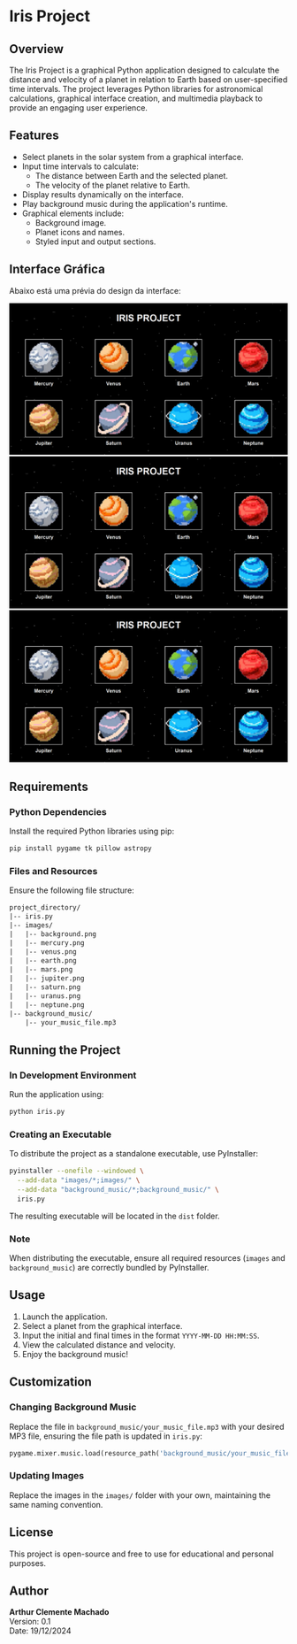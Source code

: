 # Iris Project

## Overview
The Iris Project is a graphical Python application designed to calculate the distance and velocity of a planet in relation to Earth based on user-specified time intervals. The project leverages Python libraries for astronomical calculations, graphical interface creation, and multimedia playback to provide an engaging user experience.

## Features
- Select planets in the solar system from a graphical interface.
- Input time intervals to calculate:
  - The distance between Earth and the selected planet.
  - The velocity of the planet relative to Earth.
- Display results dynamically on the interface.
- Play background music during the application's runtime.
- Graphical elements include:
  - Background image.
  - Planet icons and names.
  - Styled input and output sections.
 
## Interface Gráfica
Abaixo está uma prévia do design da interface:

![Interface Gráfica](prints/iris1.png)
![Interface Gráfica](prints/iris1.png)
![Interface Gráfica](prints/iris1.png)

## Requirements
### Python Dependencies
Install the required Python libraries using pip:

```bash
pip install pygame tk pillow astropy
```

### Files and Resources
Ensure the following file structure:

```
project_directory/
|-- iris.py
|-- images/
|   |-- background.png
|   |-- mercury.png
|   |-- venus.png
|   |-- earth.png
|   |-- mars.png
|   |-- jupiter.png
|   |-- saturn.png
|   |-- uranus.png
|   |-- neptune.png
|-- background_music/
    |-- your_music_file.mp3
```

## Running the Project

### In Development Environment
Run the application using:

```bash
python iris.py
```

### Creating an Executable
To distribute the project as a standalone executable, use PyInstaller:

```bash
pyinstaller --onefile --windowed \
  --add-data "images/*;images/" \
  --add-data "background_music/*;background_music/" \
  iris.py
```

The resulting executable will be located in the `dist` folder.

### Note
When distributing the executable, ensure all required resources (`images` and `background_music`) are correctly bundled by PyInstaller.

## Usage
1. Launch the application.
2. Select a planet from the graphical interface.
3. Input the initial and final times in the format `YYYY-MM-DD HH:MM:SS`.
4. View the calculated distance and velocity.
5. Enjoy the background music!

## Customization
### Changing Background Music
Replace the file in `background_music/your_music_file.mp3` with your desired MP3 file, ensuring the file path is updated in `iris.py`:

```python
pygame.mixer.music.load(resource_path('background_music/your_music_file.mp3'))
```

### Updating Images
Replace the images in the `images/` folder with your own, maintaining the same naming convention.

## License
This project is open-source and free to use for educational and personal purposes.

## Author
**Arthur Clemente Machado**  
Version: 0.1  
Date: 19/12/2024
